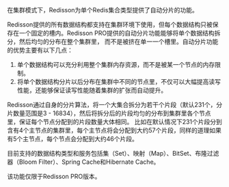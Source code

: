 在集群模式下，Redisson为单个Redis集合类型提供了自动分片的功能。

Redisson提供的所有数据结构都支持在集群环境下使用，但每个数据结构只被保存在一个固定的槽内。Redisson PRO提供的自动分片功能能够将单个数据结构拆分，然后均匀的分布在整个集群里，
而不是被挤在单一一个槽里。自动分片功能的优势主要有以下几点：

1. 单个数据结构可以充分利用整个集群内存资源，而不是被某一个节点的内存限制。
2. 将单个数据结构分片以后分布在集群中不同的节点里，不仅可以大幅提高读写性能，还能够保证读写性能随着集群的扩张而自动提升。

Redisson通过自身的分片算法，将一个大集合拆分为若干个片段（默认231个，分片数量范围是3 - 16834），然后将拆分后的片段均匀的分布到集群里各个节点里，保证每个节点分配到的片段数量大体相同。
比如在默认情况下231个片段分到含有4个主节点的集群里，每个主节点将会分配到大约57个片段，同样的道理如果有5个主节点，每个节点会分配到大约46个片段。

目前支持的数据结构类型和服务包括集（Set）、映射（Map）、BitSet、布隆过滤器（Bloom Filter）、Spring Cache和Hibernate Cache。

该功能仅限于Redisson PRO版本。 